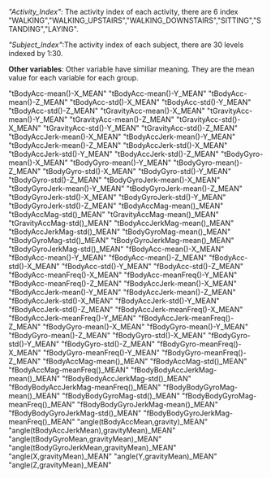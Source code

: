 *"Activity_Index"*: The activity index of each activity, there are 6 index "WALKING","WALKING_UPSTAIRS","WALKING_DOWNSTAIRS","SITTING","STANDING","LAYING".

*"Subject_Index"*:The activity index of each subject, there are 30 levels indexed by 1:30.

**Other variables**: Other variable have similiar meaning. They are the mean value for each variable for each group.

"tBodyAcc-mean()-X_MEAN"
"tBodyAcc-mean()-Y_MEAN"
"tBodyAcc-mean()-Z_MEAN"
"tBodyAcc-std()-X_MEAN"
"tBodyAcc-std()-Y_MEAN"
"tBodyAcc-std()-Z_MEAN"
"tGravityAcc-mean()-X_MEAN"
"tGravityAcc-mean()-Y_MEAN"
"tGravityAcc-mean()-Z_MEAN"
"tGravityAcc-std()-X_MEAN"
"tGravityAcc-std()-Y_MEAN"
"tGravityAcc-std()-Z_MEAN"
"tBodyAccJerk-mean()-X_MEAN"
"tBodyAccJerk-mean()-Y_MEAN"
"tBodyAccJerk-mean()-Z_MEAN"
"tBodyAccJerk-std()-X_MEAN"
"tBodyAccJerk-std()-Y_MEAN"
"tBodyAccJerk-std()-Z_MEAN"
"tBodyGyro-mean()-X_MEAN"
"tBodyGyro-mean()-Y_MEAN"
"tBodyGyro-mean()-Z_MEAN"
"tBodyGyro-std()-X_MEAN"
"tBodyGyro-std()-Y_MEAN"
"tBodyGyro-std()-Z_MEAN"
"tBodyGyroJerk-mean()-X_MEAN"
"tBodyGyroJerk-mean()-Y_MEAN"
"tBodyGyroJerk-mean()-Z_MEAN"
"tBodyGyroJerk-std()-X_MEAN"
"tBodyGyroJerk-std()-Y_MEAN"
"tBodyGyroJerk-std()-Z_MEAN"
"tBodyAccMag-mean()_MEAN"
"tBodyAccMag-std()_MEAN"
"tGravityAccMag-mean()_MEAN"
"tGravityAccMag-std()_MEAN"
"tBodyAccJerkMag-mean()_MEAN"
"tBodyAccJerkMag-std()_MEAN"
"tBodyGyroMag-mean()_MEAN"
"tBodyGyroMag-std()_MEAN"
"tBodyGyroJerkMag-mean()_MEAN"
"tBodyGyroJerkMag-std()_MEAN"
"fBodyAcc-mean()-X_MEAN"
"fBodyAcc-mean()-Y_MEAN"
"fBodyAcc-mean()-Z_MEAN"
"fBodyAcc-std()-X_MEAN"
"fBodyAcc-std()-Y_MEAN"
"fBodyAcc-std()-Z_MEAN"
"fBodyAcc-meanFreq()-X_MEAN"
"fBodyAcc-meanFreq()-Y_MEAN"
"fBodyAcc-meanFreq()-Z_MEAN"
"fBodyAccJerk-mean()-X_MEAN"
"fBodyAccJerk-mean()-Y_MEAN"
"fBodyAccJerk-mean()-Z_MEAN"
"fBodyAccJerk-std()-X_MEAN"
"fBodyAccJerk-std()-Y_MEAN"
"fBodyAccJerk-std()-Z_MEAN"
"fBodyAccJerk-meanFreq()-X_MEAN"
"fBodyAccJerk-meanFreq()-Y_MEAN"
"fBodyAccJerk-meanFreq()-Z_MEAN"
"fBodyGyro-mean()-X_MEAN"
"fBodyGyro-mean()-Y_MEAN"
"fBodyGyro-mean()-Z_MEAN"
"fBodyGyro-std()-X_MEAN"
"fBodyGyro-std()-Y_MEAN"
"fBodyGyro-std()-Z_MEAN"
"fBodyGyro-meanFreq()-X_MEAN"
"fBodyGyro-meanFreq()-Y_MEAN"
"fBodyGyro-meanFreq()-Z_MEAN"
"fBodyAccMag-mean()_MEAN"
"fBodyAccMag-std()_MEAN"
"fBodyAccMag-meanFreq()_MEAN"
"fBodyBodyAccJerkMag-mean()_MEAN"
"fBodyBodyAccJerkMag-std()_MEAN"
"fBodyBodyAccJerkMag-meanFreq()_MEAN"
"fBodyBodyGyroMag-mean()_MEAN"
"fBodyBodyGyroMag-std()_MEAN"
"fBodyBodyGyroMag-meanFreq()_MEAN"
"fBodyBodyGyroJerkMag-mean()_MEAN"
"fBodyBodyGyroJerkMag-std()_MEAN"
"fBodyBodyGyroJerkMag-meanFreq()_MEAN"
"angle(tBodyAccMean,gravity)_MEAN"
"angle(tBodyAccJerkMean),gravityMean)_MEAN"
"angle(tBodyGyroMean,gravityMean)_MEAN"
"angle(tBodyGyroJerkMean,gravityMean)_MEAN"
"angle(X,gravityMean)_MEAN"
"angle(Y,gravityMean)_MEAN"
"angle(Z,gravityMean)_MEAN"
